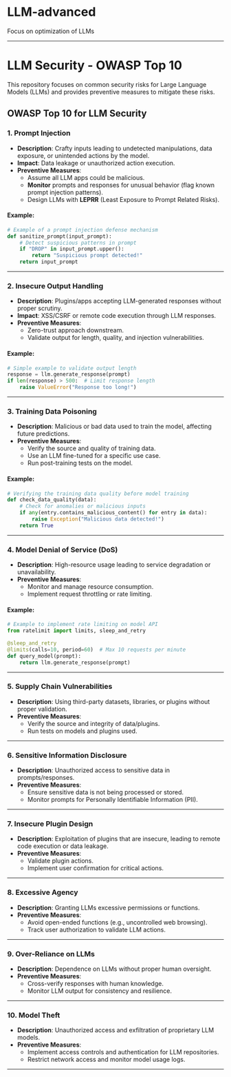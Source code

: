 
# LLM-advanced

Focus on optimization of LLMs

---

# LLM Security - OWASP Top 10

This repository focuses on common security risks for Large Language Models (LLMs) and provides preventive measures to mitigate these risks.

## OWASP Top 10 for LLM Security

### 1. **Prompt Injection**
   - **Description**: Crafty inputs leading to undetected manipulations, data exposure, or unintended actions by the model.
   - **Impact**: Data leakage or unauthorized action execution.
   - **Preventive Measures**:
     - Assume all LLM apps could be malicious.
     - **Monitor** prompts and responses for unusual behavior (flag known prompt injection patterns).
     - Design LLMs with **LEPRR** (Least Exposure to Prompt Related Risks).

#### Example:
```python
# Example of a prompt injection defense mechanism
def sanitize_prompt(input_prompt):
    # Detect suspicious patterns in prompt
    if "DROP" in input_prompt.upper():
        return "Suspicious prompt detected!"
    return input_prompt
```

---

### 2. **Insecure Output Handling**
   - **Description**: Plugins/apps accepting LLM-generated responses without proper scrutiny.
   - **Impact**: XSS/CSRF or remote code execution through LLM responses.
   - **Preventive Measures**:
     - Zero-trust approach downstream.
     - Validate output for length, quality, and injection vulnerabilities.

#### Example:
```python
# Simple example to validate output length
response = llm.generate_response(prompt)
if len(response) > 500:  # Limit response length
    raise ValueError("Response too long!")
```

---

### 3. **Training Data Poisoning**
   - **Description**: Malicious or bad data used to train the model, affecting future predictions.
   - **Preventive Measures**:
     - Verify the source and quality of training data.
     - Use an LLM fine-tuned for a specific use case.
     - Run post-training tests on the model.

#### Example:
```python
# Verifying the training data quality before model training
def check_data_quality(data):
    # Check for anomalies or malicious inputs
    if any(entry.contains_malicious_content() for entry in data):
        raise Exception("Malicious data detected!")
    return True
```

---

### 4. **Model Denial of Service (DoS)**
   - **Description**: High-resource usage leading to service degradation or unavailability.
   - **Preventive Measures**:
     - Monitor and manage resource consumption.
     - Implement request throttling or rate limiting.

#### Example:
```python
# Example to implement rate limiting on model API
from ratelimit import limits, sleep_and_retry

@sleep_and_retry
@limits(calls=10, period=60)  # Max 10 requests per minute
def query_model(prompt):
    return llm.generate_response(prompt)
```

---

### 5. **Supply Chain Vulnerabilities**
   - **Description**: Using third-party datasets, libraries, or plugins without proper validation.
   - **Preventive Measures**:
     - Verify the source and integrity of data/plugins.
     - Run tests on models and plugins used.

---

### 6. **Sensitive Information Disclosure**
   - **Description**: Unauthorized access to sensitive data in prompts/responses.
   - **Preventive Measures**:
     - Ensure sensitive data is not being processed or stored.
     - Monitor prompts for Personally Identifiable Information (PII).

---

### 7. **Insecure Plugin Design**
   - **Description**: Exploitation of plugins that are insecure, leading to remote code execution or data leakage.
   - **Preventive Measures**:
     - Validate plugin actions.
     - Implement user confirmation for critical actions.

---

### 8. **Excessive Agency**
   - **Description**: Granting LLMs excessive permissions or functions.
   - **Preventive Measures**:
     - Avoid open-ended functions (e.g., uncontrolled web browsing).
     - Track user authorization to validate LLM actions.

---

### 9. **Over-Reliance on LLMs**
   - **Description**: Dependence on LLMs without proper human oversight.
   - **Preventive Measures**:
     - Cross-verify responses with human knowledge.
     - Monitor LLM output for consistency and resilience.

---

### 10. **Model Theft**
   - **Description**: Unauthorized access and exfiltration of proprietary LLM models.
   - **Preventive Measures**:
     - Implement access controls and authentication for LLM repositories.
     - Restrict network access and monitor model usage logs.

---


